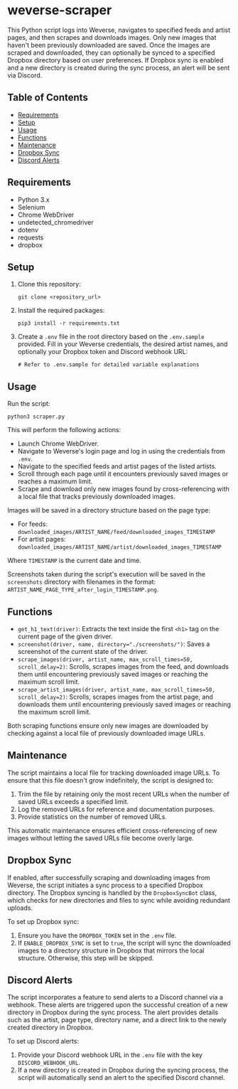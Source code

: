 # weverse-scraper

This Python script logs into Weverse, navigates to specified feeds and artist pages, and then scrapes and downloads images. Only new images that haven't been previously downloaded are saved. Once the images are scraped and downloaded, they can optionally be synced to a specified Dropbox directory based on user preferences. If Dropbox sync is enabled and a new directory is created during the sync process, an alert will be sent via Discord.

## Table of Contents

- [Requirements](#requirements)
- [Setup](#setup)
- [Usage](#usage)
- [Functions](#functions)
- [Maintenance](#maintenance)
- [Dropbox Sync](#dropbox-sync)
- [Discord Alerts](#discord-alerts)

## Requirements

- Python 3.x
- Selenium
- Chrome WebDriver
- undetected_chromedriver
- dotenv
- requests
- dropbox

## Setup

1. Clone this repository:
   ```
   git clone <repository_url>
   ```

2. Install the required packages:
   ```
   pip3 install -r requirements.txt
   ```

3. Create a `.env` file in the root directory based on the `.env.sample` provided. Fill in your Weverse credentials, the desired artist names, and optionally your Dropbox token and Discord webhook URL:
   ```
   # Refer to .env.sample for detailed variable explanations
   ```

## Usage

Run the script:
```
python3 scraper.py
```

This will perform the following actions:
- Launch Chrome WebDriver.
- Navigate to Weverse's login page and log in using the credentials from `.env`.
- Navigate to the specified feeds and artist pages of the listed artists.
- Scroll through each page until it encounters previously saved images or reaches a maximum limit.
- Scrape and download only new images found by cross-referencing with a local file that tracks previously downloaded images.

Images will be saved in a directory structure based on the page type:

- For feeds: `downloaded_images/ARTIST_NAME/feed/downloaded_images_TIMESTAMP`
- For artist pages: `downloaded_images/ARTIST_NAME/artist/downloaded_images_TIMESTAMP`

Where `TIMESTAMP` is the current date and time.

Screenshots taken during the script's execution will be saved in the `screenshots` directory with filenames in the format: `ARTIST_NAME_PAGE_TYPE_after_login_TIMESTAMP.png`.

## Functions

- `get_h1_text(driver)`: Extracts the text inside the first `<h1>` tag on the current page of the given driver.
- `screenshot(driver, name, directory="./screenshots/")`: Saves a screenshot of the current state of the driver.
- `scrape_images(driver, artist_name, max_scroll_times=50, scroll_delay=2)`: Scrolls, scrapes images from the feed, and downloads them until encountering previously saved images or reaching the maximum scroll limit.
- `scrape_artist_images(driver, artist_name, max_scroll_times=50, scroll_delay=2)`: Scrolls, scrapes images from the artist page, and downloads them until encountering previously saved images or reaching the maximum scroll limit.

Both scraping functions ensure only new images are downloaded by checking against a local file of previously downloaded image URLs.

## Maintenance

The script maintains a local file for tracking downloaded image URLs. To ensure that this file doesn't grow indefinitely, the script is designed to:

1. Trim the file by retaining only the most recent URLs when the number of saved URLs exceeds a specified limit.
2. Log the removed URLs for reference and documentation purposes.
3. Provide statistics on the number of removed URLs.

This automatic maintenance ensures efficient cross-referencing of new images without letting the saved URLs file become overly large.

## Dropbox Sync

If enabled, after successfully scraping and downloading images from Weverse, the script initiates a sync process to a specified Dropbox directory. The Dropbox syncing is handled by the `DropboxSyncBot` class, which checks for new directories and files to sync while avoiding redundant uploads.

To set up Dropbox sync:
1. Ensure you have the `DROPBOX_TOKEN` set in the `.env` file.
2. If `ENABLE_DROPBOX_SYNC` is set to `true`, the script will sync the downloaded images to a directory structure in Dropbox that mirrors the local structure. Otherwise, this step will be skipped.

## Discord Alerts

The script incorporates a feature to send alerts to a Discord channel via a webhook. These alerts are triggered upon the successful creation of a new directory in Dropbox during the sync process. The alert provides details such as the artist, page type, directory name, and a direct link to the newly created directory in Dropbox.

To set up Discord alerts:
1. Provide your Discord webhook URL in the `.env` file with the key `DISCORD_WEBHOOK_URL`.
2. If a new directory is created in Dropbox during the syncing process, the script will automatically send an alert to the specified Discord channel.
